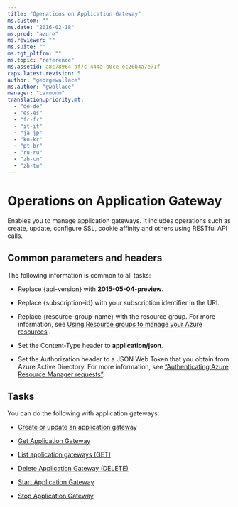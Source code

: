 ```yaml
---
title: "Operations on Application Gateway"
ms.custom: ""
ms.date: "2016-02-18"
ms.prod: "azure"
ms.reviewer: ""
ms.suite: ""
ms.tgt_pltfrm: ""
ms.topic: "reference"
ms.assetid: a8c78964-af7c-444a-b0ce-ec26b4a7e71f
caps.latest.revision: 5
author: "georgewallace"
ms.author: "gwallace"
manager: "carmonm"
translation.priority.mt: 
  - "de-de"
  - "es-es"
  - "fr-fr"
  - "it-it"
  - "ja-jp"
  - "ko-kr"
  - "pt-br"
  - "ru-ru"
  - "zh-cn"
  - "zh-tw"
---
```

# Operations on Application Gateway
Enables you to manage application gateways. It includes operations such as create, update, configure SSL, cookie affinity and others using RESTful API calls.  
  
##  <a name="bk_common"></a> Common parameters and headers  
 The following information is common to all tasks:  
  
-   Replace {api-version} with **2015-05-04-preview**.  
  
-   Replace {subscription-id} with your subscription identifier in the URI.  
  
-   Replace {resource-group-name} with the resource group. For more information, see [Using Resource groups to manage your Azure resources](http://azure.microsoft.com/en-us/documentation/articles/azure-preview-portal-using-resource-groups/) .  
  
-   Set the Content-Type header to **application/json**.  
  
-   Set the Authorization header to a JSON Web Token that you obtain from Azure Active Directory. For more information, see [“Authenticating Azure Resource Manager requests”](https://msdn.microsoft.com/en-us/library/azure/dn790557.aspx).  
  
## Tasks  
 You can do the following with application gateways:  
  
-   [Create or update an application gateway](create-or-update-an-application-gateway.md)  
  
-   [Get Application Gateway](get-application-gateway.md)  
  
-   [List application gateways (GET)](list-application-gateways--get-.md)  
  
-   [Delete Application Gateway (DELETE)](delete-application-gateway--delete-.md)  
  
-   [Start Application Gateway](start-application-gateway.md)  
  
-   [Stop Application Gateway](stop-application-gateway.md)